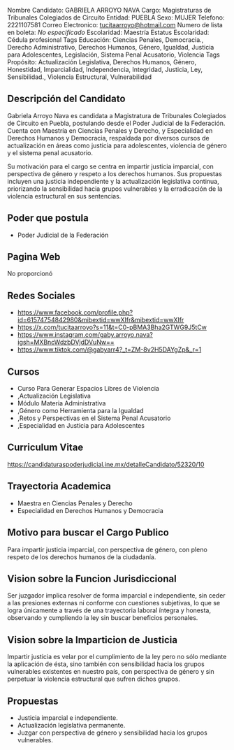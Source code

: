 Nombre Candidato: GABRIELA ARROYO NAVA
Cargo: Magistraturas de Tribunales Colegiados de Circuito
Entidad: PUEBLA
Sexo: MUJER
Telefono: 2221107581
Correo Electronico: tucitaarroyo@hotmail.com
Numero de lista en boleta: *No especificado*
Escolaridad: Maestría
Estatus Escolaridad: Cédula profesional
Tags Educación: Ciencias Penales, Democracia., Derecho Administrativo, Derechos Humanos, Género, Igualdad, Justicia para Adolescentes, Legislación, Sistema Penal Acusatorio, Violencia
Tags Propósito: Actualización Legislativa, Derechos Humanos, Género, Honestidad, Imparcialidad, Independencia, Integridad, Justicia, Ley, Sensibilidad., Violencia Estructural, Vulnerabilidad


## Descripción del Candidato 

Gabriela Arroyo Nava es candidata a Magistratura de Tribunales Colegiados de Circuito en Puebla, postulando desde el Poder Judicial de la Federación. Cuenta con Maestría en Ciencias Penales y Derecho, y Especialidad en Derechos Humanos y Democracia, respaldada por diversos cursos de actualización en áreas como justicia para adolescentes, violencia de género y el sistema penal acusatorio.

Su motivación para el cargo se centra en impartir justicia imparcial, con perspectiva de género y respeto a los derechos humanos. Sus propuestas incluyen una justicia independiente y la actualización legislativa continua, priorizando la sensibilidad hacia grupos vulnerables y la erradicación de la violencia estructural en sus sentencias.


## Poder que postula

- Poder Judicial de la Federación


## Pagina Web

No proporcionó


## Redes Sociales

- https://www.facebook.com/profile.php?id=61574754842980&mibextid=wwXIfr&mibextid=wwXIfr
- https://x.com/tucitaarroyo?s=11&t=C0-pBMA3Bha2GTWG9J5tCw
- https://www.instagram.com/gaby.arroyo.nava?igsh=MXBncWdzbDVjdDVuNw==
- https://www.tiktok.com/@gabyarr4?_t=ZM-8v2H5DAYgZp&_r=1


## Cursos

- Curso Para Generar Espacios Libres de Violencia
- ,Actualización Legislativa
- Módulo Materia Administrativa
- ,Género como Herramienta para la Igualdad
- ,Retos y Perspectivas en el Sistema Penal Acusatorio
- ,Especialidad en Justicia para Adolescentes


## Curriculum Vitae

https://candidaturaspoderjudicial.ine.mx/detalleCandidato/52320/10


## Trayectoria Academica

- Maestra en Ciencias Penales y Derecho
- Especialidad en Derechos Humanos y Democracia


## Motivo para buscar el Cargo Publico

Para impartir justicia imparcial, con perspectiva de género, con pleno respeto de los derechos humanos de la ciudadanía.


## Vision sobre la Funcion Jurisdiccional

Ser juzgador implica resolver de forma imparcial e independiente, sin ceder a las presiones externas ni conforme con cuestiones subjetivas, lo que se logra únicamente a través de una trayectoria laboral íntegra y honesta, observando y cumpliendo la ley sin buscar beneficios personales.


## Vision sobre la Imparticion de Justicia

Impartir justicia es velar por el cumplimiento de la ley pero no sólo mediante la aplicación de ésta, sino también con sensibilidad hacia los grupos vulnerables existentes en nuestro país, con perspectiva de género y sin perpetuar la violencia estructural que sufren dichos grupos.


## Propuestas

- Justicia imparcial e independiente.
- Actualización legislativa permanente.
- Juzgar con perspectiva de género y sensibilidad hacia los grupos vulnerables.

